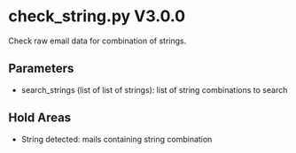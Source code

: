 check_string.py V3.0.0
======================

Check raw email data for combination of strings.

## Parameters
* search_strings (list of list of strings): list of string combinations to search

## Hold Areas
* String detected: mails containing string combination
